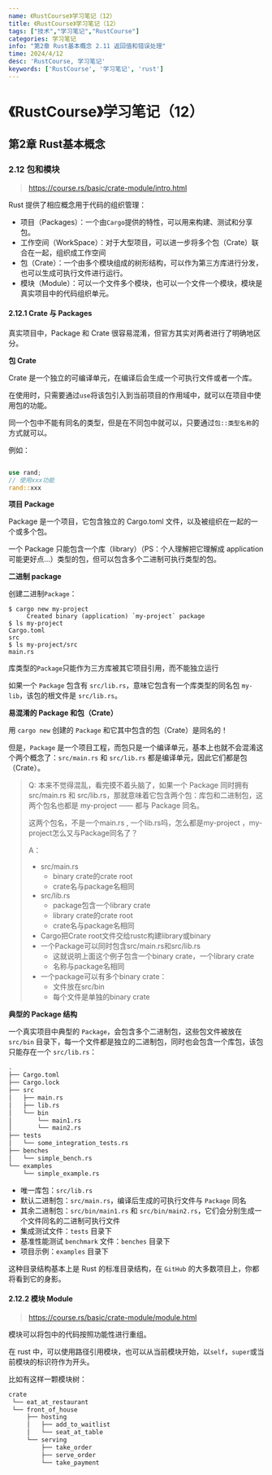 ```yaml
---
name: 《RustCourse》学习笔记（12）
title: 《RustCourse》学习笔记（12）
tags: ["技术","学习笔记","RustCourse"]
categories: 学习笔记
info: "第2章 Rust基本概念 2.11 返回值和错误处理"
time: 2024/4/12
desc: 'RustCourse, 学习笔记'
keywords: ['RustCourse', '学习笔记', 'rust']
---
```


# 《RustCourse》学习笔记（12）

## 第2章 Rust基本概念

### 2.12 包和模块

> https://course.rs/basic/crate-module/intro.html

Rust 提供了相应概念用于代码的组织管理：

- 项目（Packages）：一个由`Cargo`提供的特性，可以用来构建、测试和分享包。
- 工作空间（WorkSpace）：对于大型项目，可以进一步将多个包（Crate）联合在一起，组织成工作空间
- 包（Crate）：一个由多个模块组成的树形结构，可以作为第三方库进行分发，也可以生成可执行文件进行运行。
- 模块（Module）：可以一个文件多个模块，也可以一个文件一个模块，模块是真实项目中的代码组织单元。

#### 2.12.1 Crate 与 Packages

真实项目中，Package 和 Crate 很容易混淆，但官方其实对两者进行了明确地区分。

**包 Crate**

Crate 是一个独立的可编译单元，在编译后会生成一个可执行文件或者一个库。

在使用时，只需要通过`use`将该包引入到当前项目的作用域中，就可以在项目中使用包的功能。

同一个包中不能有同名的类型，但是在不同包中就可以，只要通过`包::类型名称`的方式就可以。

例如：

```rust

use rand;
// 使用xxx功能
rand::xxx

```

**项目 Package**

Package 是一个项目，它包含独立的 Cargo.toml 文件，以及被组织在一起的一个或多个包。

一个 Package 只能包含一个库（library）（PS：个人理解把它理解成 application 可能更好点...）类型的包，但可以包含多个二进制可执行类型的包。

**二进制 package**

创建二进制`Package`：

```shell
$ cargo new my-project
     Created binary (application) `my-project` package
$ ls my-project
Cargo.toml
src
$ ls my-project/src
main.rs
```

库类型的`Package`只能作为三方库被其它项目引用，而不能独立运行

如果一个 `Package` 包含有 `src/lib.rs`，意味它包含有一个库类型的同名包 `my-lib`，该包的根文件是 `src/lib.rs`。

**易混淆的 Package 和包（Crate）**

用 `cargo new` 创建的 `Package` 和它其中包含的包（Crate）是同名的！

但是，`Package` 是一个项目工程，而包只是一个编译单元，基本上也就不会混淆这个两个概念了：`src/main.rs` 和 `src/lib.rs` 都是编译单元，因此它们都是包（Crate）。



> Q: 本来不觉得混乱，看完摸不着头脑了，如果一个 Package 同时拥有 src/main.rs 和 src/lib.rs，那就意味着它包含两个包：库包和二进制包，这两个包名也都是 my-project —— 都与 Package 同名。
>
> 这两个包名，不是一个main.rs , 一个lib.rs吗，怎么都是my-project ，my-project怎么又与Package同名了？
>
> A：
>
> - src/main.rs
>   - binary crate的crate root
>   - crate名与package名相同
> - src/lib.rs
>   - package包含一个library crate
>   - library crate的crate root
>   - crate名与package名相同
> - Cargo把Crate root文件交给rustc构建library或binary
> - 一个Package可以同时包含src/main.rs和src/lib.rs
>   - 这就说明上面这个例子包含一个binary crate，一个library crate
>   - 名称与package名相同
> - 一个package可以有多个binary crate：
>   - 文件放在src/bin
>   - 每个文件是单独的binary crate

**典型的 Package 结构**

一个真实项目中典型的 `Package`，会包含多个二进制包，这些包文件被放在 `src/bin` 目录下，每一个文件都是独立的二进制包，同时也会包含一个库包，该包只能存在一个 `src/lib.rs`：

```txt
.
├── Cargo.toml
├── Cargo.lock
├── src
│   ├── main.rs
│   ├── lib.rs
│   └── bin
│       └── main1.rs
│       └── main2.rs
├── tests
│   └── some_integration_tests.rs
├── benches
│   └── simple_bench.rs
└── examples
    └── simple_example.rs
```

- 唯一库包：`src/lib.rs`
- 默认二进制包：`src/main.rs`，编译后生成的可执行文件与 `Package` 同名
- 其余二进制包：`src/bin/main1.rs` 和 `src/bin/main2.rs`，它们会分别生成一个文件同名的二进制可执行文件
- 集成测试文件：`tests` 目录下
- 基准性能测试 `benchmark` 文件：`benches` 目录下
- 项目示例：`examples` 目录下

这种目录结构基本上是 Rust 的标准目录结构，在 `GitHub` 的大多数项目上，你都将看到它的身影。

#### 2.12.2 模块 Module

> https://course.rs/basic/crate-module/module.html

模块可以将包中的代码按照功能性进行重组。

在 rust 中，可以使用路径引用模块，也可以从当前模块开始，以`self`，`super`或当前模块的标识符作为开头。

比如有这样一颗模块树：

```txt
crate
 └── eat_at_restaurant
 └── front_of_house
     ├── hosting
     │   ├── add_to_waitlist
     │   └── seat_at_table
     └── serving
         ├── take_order
         ├── serve_order
         └── take_payment
```























